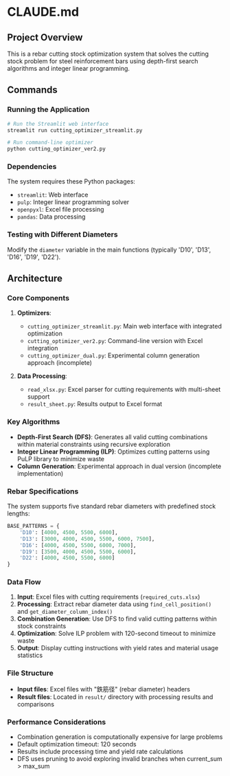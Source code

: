 # CLAUDE.md

## Project Overview

This is a rebar cutting stock optimization system that solves the cutting stock problem for steel reinforcement bars using depth-first search algorithms and integer linear programming.

## Commands

### Running the Application
```bash
# Run the Streamlit web interface
streamlit run cutting_optimizer_streamlit.py

# Run command-line optimizer
python cutting_optimizer_ver2.py
```

### Dependencies
The system requires these Python packages:
- `streamlit`: Web interface
- `pulp`: Integer linear programming solver
- `openpyxl`: Excel file processing
- `pandas`: Data processing

### Testing with Different Diameters
Modify the `diameter` variable in the main functions (typically 'D10', 'D13', 'D16', 'D19', 'D22').

## Architecture

### Core Components

1. **Optimizers**:
   - `cutting_optimizer_streamlit.py`: Main web interface with integrated optimization
   - `cutting_optimizer_ver2.py`: Command-line version with Excel integration
   - `cutting_optimizer_dual.py`: Experimental column generation approach (incomplete)

2. **Data Processing**:
   - `read_xlsx.py`: Excel parser for cutting requirements with multi-sheet support
   - `result_sheet.py`: Results output to Excel format

### Key Algorithms

- **Depth-First Search (DFS)**: Generates all valid cutting combinations within material constraints using recursive exploration
- **Integer Linear Programming (ILP)**: Optimizes cutting patterns using PuLP library to minimize waste
- **Column Generation**: Experimental approach in dual version (incomplete implementation)

### Rebar Specifications

The system supports five standard rebar diameters with predefined stock lengths:

```python
BASE_PATTERNS = {
    'D10': [4000, 4500, 5500, 6000],
    'D13': [3000, 4000, 4500, 5500, 6000, 7500],
    'D16': [4000, 4500, 5500, 6000, 7000],
    'D19': [3500, 4000, 4500, 5500, 6000],
    'D22': [4000, 4500, 5500, 6000]
}
```

### Data Flow

1. **Input**: Excel files with cutting requirements (`required_cuts.xlsx`)
2. **Processing**: Extract rebar diameter data using `find_cell_position()` and `get_diameter_column_index()`
3. **Combination Generation**: Use DFS to find valid cutting patterns within stock constraints
4. **Optimization**: Solve ILP problem with 120-second timeout to minimize waste
5. **Output**: Display cutting instructions with yield rates and material usage statistics

### File Structure

- **Input files**: Excel files with "鉄筋径" (rebar diameter) headers
- **Result files**: Located in `result/` directory with processing results and comparisons

### Performance Considerations

- Combination generation is computationally expensive for large problems
- Default optimization timeout: 120 seconds
- Results include processing time and yield rate calculations
- DFS uses pruning to avoid exploring invalid branches when current_sum > max_sum